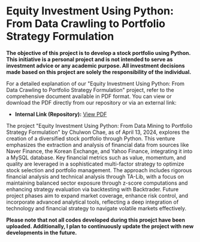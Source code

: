 # Equity Investment Using Python: From Data Crawling to Portfolio Strategy Formulation

**The objective of this project is to develop a stock portfolio using Python. This initiative is a personal project and is not intended to serve as investment advice or any academic purpose. All investment decisions made based on this project are solely the responsibility of the individual.**

For a detailed explanation of our "Equity Investment Using Python: From Data Crawling to Portfolio Strategy Formulation" project, refer to the comprehensive document available in PDF format. You can view or download the PDF directly from our repository or via an external link:

- **Internal Link (Repository):** [View PDF](PF.pdf)


The project "Equity Investment Using Python: From Data Mining to Portfolio Strategy Formulation" by Chulwon Chae, as of April 13, 2024, explores the creation of a diversified stock portfolio through Python. This venture emphasizes the extraction and analysis of financial data from sources like Naver Finance, the Korean Exchange, and Yahoo Finance, integrating it into a MySQL database. Key financial metrics such as value, momentum, and quality are leveraged in a sophisticated multi-factor strategy to optimize stock selection and portfolio management. The approach includes rigorous financial analysis and technical analysis through TA-Lib, with a focus on maintaining balanced sector exposure through z-score computations and enhancing strategy evaluation via backtesting with Backtrader. Future project phases aim to expand market coverage, enhance risk control, and incorporate advanced analytical tools, reflecting a deep integration of technology and financial strategy to navigate volatile markets effectively.

**Please note that not all codes developed during this proejct have been uploaded. Additionally, I plan to continuously update the project with new developments in the future.**

